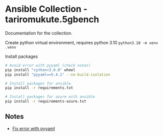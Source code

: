 # Ansible Collection - tariromukute.5gbench

Documentation for the collection.

Create python virtual environment, requires python 3.10 `python3.10 -m venv .venv`

Install packages

```bash
# Avoid error with pyyaml (check notes)
pip install "cython<3.0.0" wheel
pip install "pyyaml==5.4.1" --no-build-isolation

# Install packages for ansible
pip install -r requirements.txt

# Install packages for azure with ansible
pip install -r requirements-azure.txt
```

## Notes

- [Fix error with pyyaml](https://github.com/yaml/pyyaml/issues/601#issuecomment-1813963845)

